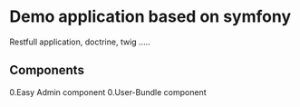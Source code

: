 Demo application based on symfony
====

Restfull application, doctrine, twig .....

Components 
-------
0.Easy Admin component
0.User-Bundle component
